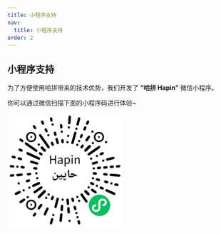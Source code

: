 ```yaml
---
title: 小程序支持
nav:
  title: 小程序支持
order: 2
---
```


## 小程序支持

为了方便使用哈拼带来的技术优势，我们开发了 **“哈拼 Hapin”** 微信小程序。

你可以通过微信扫描下面的小程序码进行体验~

![Hapin](./hapin.jpg)

